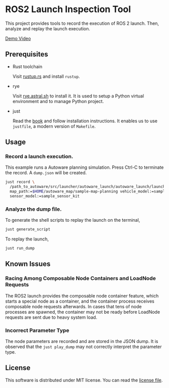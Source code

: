 # ROS2 Launch Inspection Tool

This project provides tools to record the execution of ROS 2
launch. Then, analyze and replay the launch execution.

[Demo Video](demo.webm)

## Prerequisites

- Rust toolchain

  Visit [rustup.rs](https://rustup.rs/) and install `rustup`.

- rye

  Visit [rye.astral.sh](https://rye.astral.sh/) to install it. It is
  used to setup a Python virtual environment and to manage Python
  project.


- just

  Read the [book](https://just.systems/man/en/) and follow
  installation instructions. It enables us to use `justfile`, a modern
  version of `Makefile`.

## Usage

### Record a launch execution.

This example runs a Autoware planning simulation. Press Ctrl-C to
terminate the record. A `dump.json` will be created.

```sh
just record \
  /path_to_autoware/src/launcher/autoware_launch/autoware_launch/launch/planning_simulator.launch.xml \
  map_path:=$HOME/autoware_map/sample-map-planning vehicle_model:=sample_vehicle \
  sensor_model:=sample_sensor_kit
```

### Analyze the dump file.

To generate the shell scripts to replay the launch on the terminal,

```sh
just generate_script
```

To replay the launch,

```sh
just run_dump
```

## Known Issues

### Racing Among Composable Node Containers and LoadNode Requests

The ROS2 launch provides the composable node container feature, which
starts a special node as a container, and the container process
receives composable node requests afterwards. In cases that tens of
node processes are spawned, the container may not be ready before
LoadNode requests are sent due to heavy system load.

### Incorrect Parameter Type

The node parameters are recorded and are stored in the JSON dump. It
is observed that the `just play_dump` may not correctly interpret the
parameter type.

## License

This software is distributed under MIT license. You can read the
[license file](LICENSE.txt).
